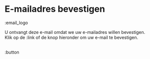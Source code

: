 # E-mailadres bevestigen

:email_logo

U ontvangt deze e-mail omdat we uw e-mailadres willen bevestigen.  
Klik op de :link of de knop hieronder om uw e-mail te bevestigen.  
&nbsp;  

:button
